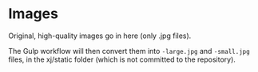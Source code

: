 # Images

Original, high-quality images go in here (only .jpg files).

The Gulp workflow will then convert them into `-large.jpg` and `-small.jpg` files, in the xj/static folder (which is not committed to the repository).
